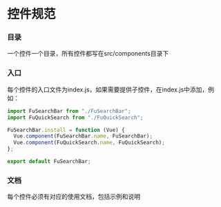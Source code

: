 # 控件规范

### 目录
一个控件一个目录，所有控件都写在src/components目录下

### 入口
每个控件的入口文件为index.js，如果需要提供子控件，在index.js中添加，例如：
```javascript
import FuSearchBar from "./FuSearchBar";
import FuQuickSearch from "./FuQuickSearch";

FuSearchBar.install = function (Vue) {
  Vue.component(FuSearchBar.name, FuSearchBar);
  Vue.component(FuQuickSearch.name, FuQuickSearch);
};

export default FuSearchBar;
```

### 文档
每个控件必须有对应的使用文档，包括示例和说明